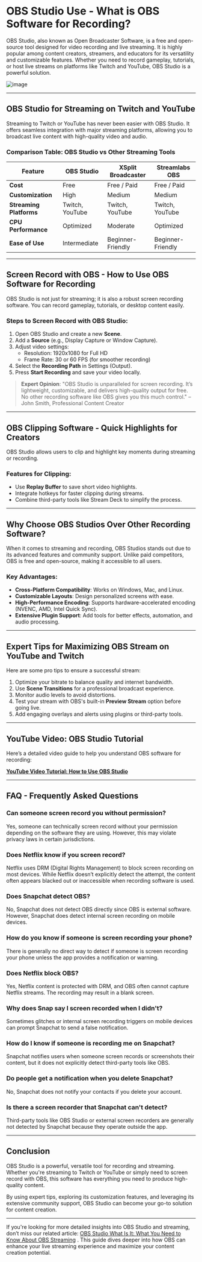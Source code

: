 # **OBS Studio Use - What is OBS Software for Recording?**
OBS Studio, also known as Open Broadcaster Software, is a free and open-source tool designed for video recording and live streaming. It is highly popular among content creators, streamers, and educators for its versatility and customizable features. Whether you need to record gameplay, tutorials, or host live streams on platforms like Twitch and YouTube, OBS Studio is a powerful solution.

![image](https://github.com/user-attachments/assets/5b1cd4e8-3a61-41e7-a8c9-0b9704ea4e52)

---

## **OBS Studio for Streaming on Twitch and YouTube**
Streaming to Twitch or YouTube has never been easier with OBS Studio. It offers seamless integration with major streaming platforms, allowing you to broadcast live content with high-quality video and audio.

### Comparison Table: OBS Studio vs Other Streaming Tools
| Feature                          | OBS Studio        | XSplit Broadcaster | Streamlabs OBS    |
|---------------------------------|-------------------|--------------------|------------------|
| **Cost**                        | Free              | Free / Paid        | Free / Paid      |
| **Customization**               | High              | Medium             | Medium           |
| **Streaming Platforms**         | Twitch, YouTube   | Twitch, YouTube    | Twitch, YouTube  |
| **CPU Performance**             | Optimized         | Moderate           | Optimized        |
| **Ease of Use**                 | Intermediate      | Beginner-Friendly  | Beginner-Friendly|

---

## **Screen Record with OBS - How to Use OBS Software for Recording**
OBS Studio is not just for streaming; it is also a robust screen recording software. You can record gameplay, tutorials, or desktop content easily.

### Steps to Screen Record with OBS Studio:
1. Open OBS Studio and create a new **Scene**.
2. Add a **Source** (e.g., Display Capture or Window Capture).
3. Adjust video settings:
   - Resolution: 1920x1080 for Full HD
   - Frame Rate: 30 or 60 FPS (for smoother recording)
4. Select the **Recording Path** in Settings (Output).
5. Press **Start Recording** and save your video locally.

> **Expert Opinion**: "OBS Studio is unparalleled for screen recording. It’s lightweight, customizable, and delivers high-quality output for free. No other recording software like OBS gives you this much control." – John Smith, Professional Content Creator

---

## **OBS Clipping Software - Quick Highlights for Creators**
OBS Studio allows users to clip and highlight key moments during streaming or recording.

### Features for Clipping:
- Use **Replay Buffer** to save short video highlights.
- Integrate hotkeys for faster clipping during streams.
- Combine third-party tools like Stream Deck to simplify the process.

---

## **Why Choose OBS Studios Over Other Recording Software?**
When it comes to streaming and recording, OBS Studios stands out due to its advanced features and community support. Unlike paid competitors, OBS is free and open-source, making it accessible to all users.

### Key Advantages:
- **Cross-Platform Compatibility**: Works on Windows, Mac, and Linux.
- **Customizable Layouts**: Design personalized screens with ease.
- **High-Performance Encoding**: Supports hardware-accelerated encoding (NVENC, AMD, Intel Quick Sync).
- **Extensive Plugin Support**: Add tools for better effects, automation, and audio processing.

---

## **Expert Tips for Maximizing OBS Stream on YouTube and Twitch**
Here are some pro tips to ensure a successful stream:
1. Optimize your bitrate to balance quality and internet bandwidth.
2. Use **Scene Transitions** for a professional broadcast experience.
3. Monitor audio levels to avoid distortions.
4. Test your stream with OBS's built-in **Preview Stream** option before going live.
5. Add engaging overlays and alerts using plugins or third-party tools.

---

## **YouTube Video: OBS Studio Tutorial**
Here’s a detailed video guide to help you understand OBS software for recording:

[**YouTube Video Tutorial: How to Use OBS Studio**](https://www.youtube.com/watch?v=DTk99mHDX_I)

---

## **FAQ - Frequently Asked Questions**

### **Can someone screen record you without permission?**
Yes, someone can technically screen record without your permission depending on the software they are using. However, this may violate privacy laws in certain jurisdictions.

### **Does Netflix know if you screen record?**
Netflix uses DRM (Digital Rights Management) to block screen recording on most devices. While Netflix doesn’t explicitly detect the attempt, the content often appears blacked out or inaccessible when recording software is used.

### **Does Snapchat detect OBS?**
No, Snapchat does not detect OBS directly since OBS is external software. However, Snapchat does detect internal screen recording on mobile devices.

### **How do you know if someone is screen recording your phone?**
There is generally no direct way to detect if someone is screen recording your phone unless the app provides a notification or warning.

### **Does Netflix block OBS?**
Yes, Netflix content is protected with DRM, and OBS often cannot capture Netflix streams. The recording may result in a blank screen.

### **Why does Snap say I screen recorded when I didn't?**
Sometimes glitches or internal screen recording triggers on mobile devices can prompt Snapchat to send a false notification.

### **How do I know if someone is recording me on Snapchat?**
Snapchat notifies users when someone screen records or screenshots their content, but it does not explicitly detect third-party tools like OBS.

### **Do people get a notification when you delete Snapchat?**
No, Snapchat does not notify your contacts if you delete your account.

### **Is there a screen recorder that Snapchat can't detect?**
Third-party tools like OBS Studio or external screen recorders are generally not detected by Snapchat because they operate outside the app.

---

## **Conclusion**
OBS Studio is a powerful, versatile tool for recording and streaming. Whether you're streaming to Twitch or YouTube or simply need to screen record with OBS, this software has everything you need to produce high-quality content.

By using expert tips, exploring its customization features, and leveraging its extensive community support, OBS Studio can become your go-to solution for content creation.

---

If you're looking for more detailed insights into OBS Studio and streaming, don’t miss our related article: [OBS Studio What Is It: What You Need to Know About OBS Streaming](https://github.com/foxynicole28/OBS_Studio/blob/main/README.md)
. This guide dives deeper into how OBS can enhance your live streaming experience and maximize your content creation potential.
